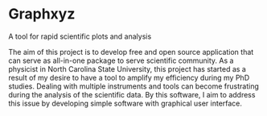 # Graphxyz
A tool for rapid scientific plots and analysis

The aim of this project is to develop free and open source application that can serve as all-in-one package to serve scientific community. As a physicist in North Carolina State University, this project has started as a result of my desire to have a tool to amplify my efficiency during my PhD studies. Dealing with multiple instruments and tools can become frustrating during the analysis of the scientific data. By this software, I aim to address this issue by developing simple software with graphical user interface.

